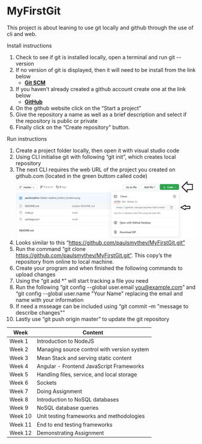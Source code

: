 # MyFirstGit

This project is about leaning to use git locally and github through the use of cli and web.

Install instructions
1. Check to see if git is installed locally, open a terminal and run git --version
2. If no version of git is displayed, then it will need to be install from the link below
    - **[Git SCM](https://git-scm.com/)**
4. If you haven’t already created a github account create one at the link below
    - **[GitHub](https://github.com/)**
6. On the github website click on the “Start a project”
7. Give the repository a name as well as a brief description and select if the repository is public or private
8. Finally click on the “Create repository” button.

Run instructions
1. Create a project folder locally, then open it with visual studio code
2. Using CLI initialise git with following “git init”, which creates local repository
3. The next CLI requires the web URL of the project you created on github.com (located in the green buttom called code)
![Github!](readme_button_location.png "link location")
5. Looks similar to this “https://github.com/paulsmythev/MyFirstGit.git”
6. Run the command “git clone https://github.com/paulsmythev/MyFirstGit.git“. This copy’s the repository from online to local machine.
7. Create your program and when finished the following commands to upload changes
8. Using the “git add *” will start tracking a file you need
9. Run the following “git config --global user.email you@example.com” and “git config --global user.name "Your Name" replacing the email and name with your information
10. If need a msseage can be included using “git commit –m "message to describe changes"”
11. Lastly use “git push origin master” to update the git repository

| Week | Content |
| --- | --- |
| Week 1 | Introduction to NodeJS |
| Week 2 | Managing source control with version system |
| Week 3 | Mean Stack and serving static content |
| Week 4 | Angular - Frontend JavaScript Frameworks |
| Week 5 | Handling files, service, and local storage |
| Week 6 | Sockets |
| Week 7 | Doing Assignment |
| Week 8 | Introduction to NoSQL databases |
| Week 9 | NoSQL database queries |
| Week 10 | Unit testing frameworks and methodologies |
| Week 11 | End to end testing frameworks |
| Week 12 | Demonstrating Assignment |

